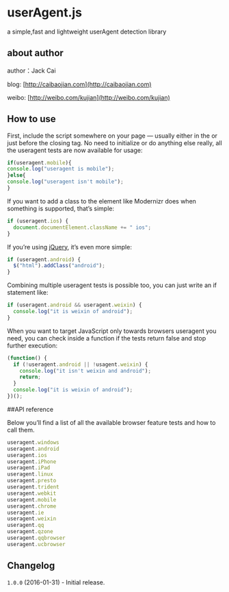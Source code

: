 # userAgent.js
a simple,fast and lightweight userAgent detection library

## about author
author：Jack Cai

blog: [http://caibaojian.com](http://caibaojian.com)

weibo: [http://weibo.com/kujian](http://weibo.com/kujian)

## How to use

First, include the script somewhere on your page — usually either in the <head> or just before the </body> closing tag. No need to initialize or do anything else really, all the useragent tests are now available for usage:

```javascript
if(useragent.mobile){
console.log("useragent is mobile");
}else{
console.log("useragent isn't mobile");
}
```

If you want to add a class to the <html> element like Modernizr does when something is supported, that’s simple:

```javascript
if (useragent.ios) {
  document.documentElement.className += " ios";
}
```

If you’re using [jQuery](http://jquery.com/), it’s even more simple:

```javascript
if (useragent.android) {
  $("html").addClass("android");
}
```

Combining multiple useragent tests is possible too, you can just write an if statement like:

```javascript
if (useragent.android && useragent.weixin) {
  console.log("it is weixin of android");
}
```

When you want to target JavaScript only towards browsers useragent you need, you can check inside a function if the tests return false and stop further execution:

```javascript
(function() {
  if (!useragent.android || !usagent.weixin) {
    console.log("it isn't weixin and android");
    return;
  }
  console.log("it is weixin of android");
})();
```

##API reference

Below you’ll find a list of all the available browser feature tests and how to call them.

```javascript
useragent.windows
useragent.android
useragent.ios
useragent.iPhone
useragent.iPad
useragent.linux
useragent.presto
useragent.trident
useragent.webkit
useragent.mobile
useragent.chrome
useragent.ie
useragent.weixin
useragent.qq
useragent.qzone
useragent.qqbrowser
useragent.ucbrowser
```

## Changelog

`1.0.0` (2016-01-31) - Initial release.

